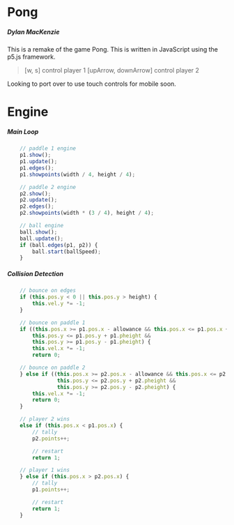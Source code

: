 # Pong
##### Dylan MacKenzie

This is a remake of the game Pong. This is written in JavaScript using the p5.js framework.

> [w, s] control player 1
> [upArrow, downArrow] control player 2

Looking to port over to use touch controls for mobile soon.

# Engine
##### Main Loop
```JavaScript
    // paddle 1 engine
    p1.show();
    p1.update();
    p1.edges();
    p1.showpoints(width / 4, height / 4);

    // paddle 2 engine
    p2.show();
    p2.update();
    p2.edges();
    p2.showpoints(width * (3 / 4), height / 4);

    // ball engine
    ball.show();
    ball.update();
    if (ball.edges(p1, p2)) {
        ball.start(ballSpeed);
    }
```
##### Collision Detection
```JavaScript
    // bounce on edges
    if (this.pos.y < 0 || this.pos.y > height) {
        this.vel.y *= -1;
    }

    // bounce on paddle 1
    if ((this.pos.x >= p1.pos.x - allowance && this.pos.x <= p1.pos.x + allowance) &&
        this.pos.y <= p1.pos.y + p1.pheight &&
        this.pos.y >= p1.pos.y - p1.pheight) {
        this.vel.x *= -1;
        return 0;

    // bounce on paddle 2
    } else if ((this.pos.x >= p2.pos.x - allowance && this.pos.x <= p2.pos.x + allowance) &&
                this.pos.y <= p2.pos.y + p2.pheight &&
                this.pos.y >= p2.pos.y - p2.pheight) {
        this.vel.x *= -1;
        return 0;
    }

    // player 2 wins
    else if (this.pos.x < p1.pos.x) {
        // tally
        p2.points++;

        // restart
        return 1;

    // player 1 wins
    } else if (this.pos.x > p2.pos.x) {
        // tally
        p1.points++;

        // restart
        return 1;
    }
```